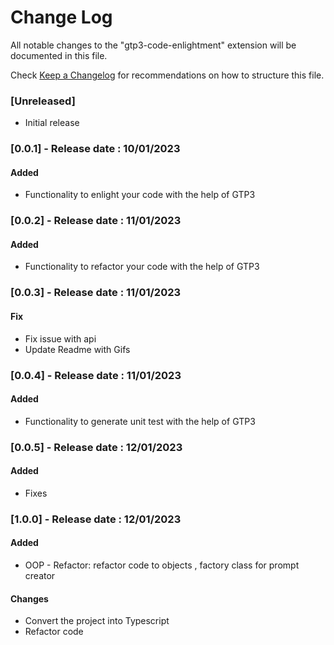 # Change Log

All notable changes to the "gtp3-code-enlightment" extension will be documented in this file.

Check [Keep a Changelog](http://keepachangelog.com/) for recommendations on how to structure this file.

### [Unreleased]

- Initial release

### [0.0.1] - Release date : 10/01/2023

#### Added
- Functionality to enlight your code with the help of GTP3

### [0.0.2] - Release date : 11/01/2023

#### Added
- Functionality to refactor your code with the help of GTP3


### [0.0.3] - Release date : 11/01/2023

#### Fix
- Fix issue with api
- Update Readme with Gifs


### [0.0.4] - Release date : 11/01/2023

#### Added
- Functionality to generate unit test with the help of GTP3

### [0.0.5] - Release date : 12/01/2023

#### Added
- Fixes 

### [1.0.0] - Release date : 12/01/2023

#### Added
- OOP - Refactor: refactor code to objects , factory class for prompt creator  



#### Changes
- Convert the project into Typescript 
- Refactor code 


